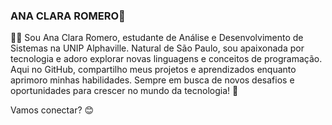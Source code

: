 ### ANA CLARA ROMERO👋

<!--
**AnaR0mero/AnaR0mero** is a ✨ _special_ ✨ repository because its `README.md` (this file) appears on your GitHub profile.

Here are some ideas to get you started:

- 🔭 I’m currently working on ...
- 🌱 I’m currently learning ...
- 👯 I’m looking to collaborate on ...
- 🤔 I’m looking for help with ...
- 💬 Ask me about ...
- 📫 How to reach me: ...
- 😄 Pronouns: ...
- ⚡ Fun fact: ...
-->

 👩‍💻 Sou Ana Clara Romero, estudante de Análise e Desenvolvimento de Sistemas na UNIP Alphaville. Natural de São Paulo, sou apaixonada por tecnologia e adoro explorar novas linguagens e conceitos de programação.
Aqui no GitHub, compartilho meus projetos e aprendizados enquanto aprimoro minhas habilidades. Sempre em busca de novos desafios e oportunidades para crescer no mundo da tecnologia! 🚀

Vamos conectar? 😊


